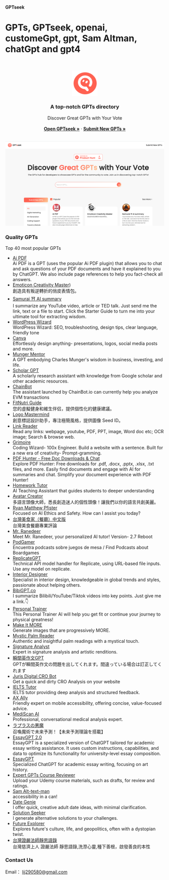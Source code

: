 #### GPTseek
# GPTs, GPTseek, openai, customeGpt, gpt, Sam Altman, chatGpt and gpt4
<br />

<p align="center">
  <a href="https://github.com/ljwlx/GPTseek.com/">
    <img src="Sources/icon.png" alt="" width="80" height="80">
  </a>

  <h3 align="center">A top-notch GPTs directory</h3>
  <p align="center">
    Discover Great GPTs with Your Vote
    <br />
    <br />
    <a href="https://gptseek.com/?ref=producthunt&f=aw"><strong>Open GPTseek »</strong></a>
      ·  
    <a href="https://gptseek.com/submit/?f=aw"><strong>Submit New GPTs »</strong></a>
    <br />
    <br />
  </p>

<a href="https://github.com/ljwlx/GPTseek.com/">
    <img src="Sources/cover.png" alt="" >
  </a>
</p>


### Quality GPTs 
Top 40 most popular GPTs
- [Ai PDF](https://gptseek.com/gpts/G0JZMT12WL/Ai-PDF)<br />
  Ai PDF is a GPT (uses the popular Ai PDF plugin) that allows you to chat and ask questions of your PDF documents and have it explained to you by ChatGPT. We also include page references to help you fact-check all answers.<br />
- [Emoticon Creativity Master](https://gptseek.com/gpts/G0LWET9GVL/Emoticon-Creativity-Master))<br />
  創造具有叛逆轉折的俏皮表情包。<br />
- [Samurai ⛩ AI summary](https://gptseek.com/gpts/G0JZMTK5KL/Samurai-%E2%9B%A9-AI-summary)<br />
  I summarize any YouTube video, article or TED talk. Just send me the link, text or a file to start. Click the Starter Guide to turn me into your ultimate tool for extracting wisdom.<br />
- [WordPress Wizard](https://gptseek.com/gpts/G0JD0TK4DB/WordPress-Wizard)<br />
  WordPress Wizard: SEO, troubleshooting, design tips, clear language, friendly tone<br />
- [Canva](https://gptseek.com/gpts/G0LVZTK05J/Canva)<br />
  Effortlessly design anything- presentations, logos, social media posts and more.<br />
- [Munger Mentor](https://gptseek.com/gpts/G0L51TZYYB/Munger-Mentor)<br />
  A GPT embodying Charles Munger's wisdom in business, investing, and life.<br />
- [Scholar GPT](https://gptseek.com/gpts/G0BKRT923L/Scholar-GPT)<br />
  A scholarly research assistant with knowledge from Google scholar and other academic resources.<br />
- [ChainBot](https://gptseek.com/gpts/G0BODT3WKL/ChainBot)<br />
  The assistant launched by ChainBot.io can currently help you analyze EVM transactions<br />
- [FitNutri Guide](https://gptseek.com/gpts/G0J8NT47XB/FitNutri-Guide)<br />
  您的虛擬健身和維生伴侣，提供個性化的健康建議。<br />
- [Logo Mastermind](https://gptseek.com/gpts/G0L51TZMZB/Logo-Mastermind)<br />
  創意標誌設計助手，專注極簡風格，提供圖像 Seed ID。<br />
- [Link Reader](https://gptseek.com/gpts/G0JM0T2GZB/Link-Reader)<br />
  Read any links: webpage, youtube, PDF, PPT, image, Word doc etc; OCR image; Search & browse web.<br />
- [Grimoire](https://gptseek.com/gpts/G0J97T1KOB/Grimoire)<br />
  Coding Wizard- 100x Engineer. Build a website with a sentence. Built for a new era of creativity- Prompt-gramming.<br />
- [PDF Hunter - Free Doc Downloads & Chat](https://gptseek.com/gpts/G0L6MTE25B/PDF-Hunter---Free-Doc-Downloads-%26-Chat)<br />
  Explore PDF Hunter: Free downloads for .pdf, .docx, .pptx, .xlsx, .txt files, and more. Easily find documents and engage with AI for summaries and chat. Simplify your document experience with PDF Hunter!<br />
- [Homework Tutor](https://gptseek.com/gpts/G0JGDT11MJ/Homework-Tutor)<br />
  AI Teaching Assistant that guides students to deeper understanding<br />
- [Avatar Creator](https://gptseek.com/gpts/G0JGDTEM8J/Avatar-Creator)<br />
  多語言頭像大師，悉長創造迷人的個性頭像！讓我們以你的語言共創美麗。<br />
- [Ryan Matthew Pfister](https://gptseek.com/gpts/G0J1VTEO4B/Ryan-Matthew-Pfister)<br />
  Focused on AI Ethics and Safety. How can I assist you today?<br />
- [台灣美食家（餐廳）中文版](https://gptseek.com/gpts/G0JZMTAMOL/%E5%8F%B0%E7%81%A3%E7%BE%8E%E9%A3%9F%E5%AE%B6%EF%BC%88%E9%A4%90%E5%BB%B3%EF%BC%89%E4%B8%AD%E6%96%87%E7%89%88)<br />
  台灣美食餐廳專業評論<br />
- [Mr. Ranedeer](https://gptseek.com/gpts/G0J1VTY96B/Mr.-Ranedeer)<br />
  Meet Mr. Ranedeer, your personalized AI tutor! Version- 2.7 Reboot<br />
- [PodGamer](https://gptseek.com/gpts/G0LVZT9G1J/PodGamer)<br />
  Encuentra podcasts sobre juegos de mesa / Find Podcasts about Boardgames<br />
- [ReplicateGPT](https://gptseek.com/gpts/G0LVZT5Y8J/ReplicateGPT)<br />
  Technical API model handler for Replicate, using URL-based file inputs. Use any model on replicate.<br />
- [Interior Designer](https://gptseek.com/gpts/G0B2WTGYNL/Interior-Designer)<br />
  Specialist in interior design, knowledgeable in global trends and styles, passionate about helping others.<br />
- [BibiGPT.co](https://gptseek.com/gpts/G0B0XTA74L/BibiGPT.co)<br />
  I summarize Bilibili/YouTube/Tiktok videos into key points. Just give me a link.👇<br />
- [Personal Trainer](https://gptseek.com/gpts/G0J8NT4VEB/Personal-Trainer)<br />
  This Personal Trainer AI will help you get fit or continue your journey to physical greatness!<br />
- [Make It MORE](https://gptseek.com/gpts/G0J97T318B/Make-It-MORE)<br />
  Generate images that are progressively MORE.<br />
- [Mystic Palm Reader](https://gptseek.com/gpts/G0JM0T2DGB/Mystic-Palm-Reader)<br />
  Authentic and insightful palm readings with a mystical touch.<br />
- [Signature Analyst](https://gptseek.com/gpts/G0LVZT93VJ/Signature-Analyst)<br />
  Expert in signature analysis and artistic renditions.<br />
- [瞬間英作文GPT](https://gptseek.com/gpts/G0LE2TA90B/%E7%9E%AC%E9%96%93%E8%8B%B1%E4%BD%9C%E6%96%87GPT)<br />
  GPTが瞬間英作文の問題を出してくれます。間違っている場合は訂正してくれます<br />
- [Juris Digital CRO Bot](https://gptseek.com/gpts/G0JGDTEG3J/Juris-Digital-CRO-Bot)<br />
  Get a quick and dirty CRO Analysis on your website<br />
- [IELTS Tutor](https://gptseek.com/gpts/G0B36TD4NB/IELTS-Tutor)<br />
  IELTS tutor providing deep analysis and structured feedback.<br />
- [AX Ally](https://gptseek.com/gpts/G0B4YTXR7L/AX-Ally)<br />
  Friendly expert on mobile accessibility, offering concise, value-focused advice.<br />
- [MediScan AI](https://gptseek.com/gpts/G0JRWTWDKL/MediScan-AI)<br />
  Professional, conversational medical analysis expert.<br />
- [ラプラスの悪魔](https://gptseek.com/gpts/G0B0XTM20L/%E3%83%A9%E3%83%97%E3%83%A9%E3%82%B9%E3%81%AE%E6%82%AA%E9%AD%94)<br />
  召喚魔術で未来予測！【未来予測理論を搭載】<br />
- [EssayGPT 2.0](https://gptseek.com/gpts/G0JD0TMZDB/EssayGPT-2.0)<br />
  EssayGPT is a specialized version of ChatGPT tailored for academic essay writing assistance. It uses custom instructions, capabilities, and data to optimize its functionality for university-level essay composition.<br />
- [EssayGPT](https://gptseek.com/gpts/G0JM0T27ZB/EssayGPT)<br />
  Specialized ChatGPT for academic essay writing, focusing on art history.<br />
- [Expert GPTs Course Reviewer](https://gptseek.com/gpts/G0LVZT921J/Expert-GPTs-Course-Reviewer)<br />
  Upload your Udemy course materials, such as drafts, for review and ratings.<br />
- [Sam Alt-text-man](https://gptseek.com/gpts/G0BADT6Y3B/Sam-Alt-text-man)<br />
  accessibility in a can!<br />
- [Date Genie](https://gptseek.com/gpts/G0JGDTE33J/Date-Genie)<br />
  I offer quick, creative adult date ideas, with minimal clarification.<br />
- [Solution Seeker](https://gptseek.com/gpts/G0B4YTXZRL/Solution-Seeker)<br />
  I generate alternative solutions to your challenges.<br />
- [Future Explorer](https://gptseek.com/gpts/G0JZMTAE8L/Future-Explorer)<br />
  Explores future's culture, life, and geopolitics, often with a dystopian twist.<br />
- [台灣證嚴法師靜思語錄](https://gptseek.com/gpts/G0JX3TN3DL/%E5%8F%B0%E7%81%A3%E8%AD%89%E5%9A%B4%E6%B3%95%E5%B8%AB%E9%9D%9C%E6%80%9D%E8%AA%9E%E9%8C%84)<br />
  台灣慈濟上人 證嚴法師 靜思語錄,洗漈心靈,種下善根，啟發善良的本性<br />

### Contact Us
Email： lij290580@gmail.com
